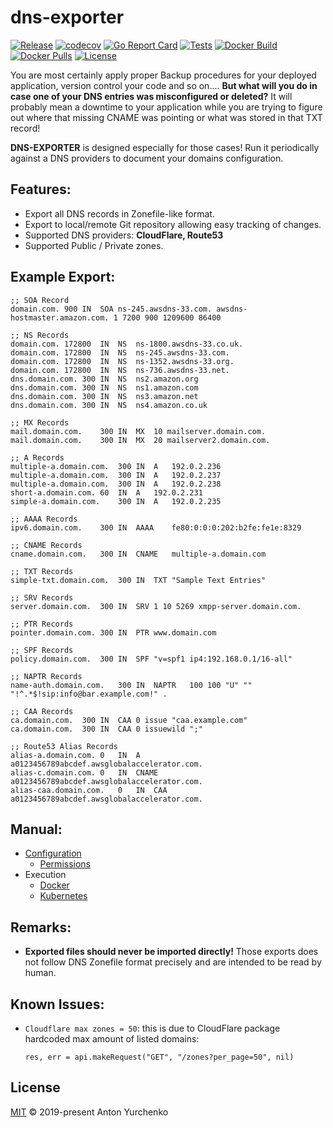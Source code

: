 # dns-exporter
[![Release](https://img.shields.io/github/v/release/anton-yurchenko/dns-exporter)](https://github.com/anton-yurchenko/dns-exporter/releases/latest)
[![codecov](https://codecov.io/gh/anton-yurchenko/dns-exporter/branch/master/graph/badge.svg)](https://codecov.io/gh/anton-yurchenko/dns-exporter)
[![Go Report Card](https://goreportcard.com/badge/github.com/anton-yurchenko/dns-exporter)](https://goreportcard.com/report/github.com/anton-yurchenko/dns-exporter)
[![Tests](https://github.com/anton-yurchenko/dns-exporter/workflows/push/badge.svg)](https://github.com/anton-yurchenko/dns-exporter/actions)
[![Docker Build](https://img.shields.io/docker/cloud/build/antonyurchenko/dns-exporter)](https://hub.docker.com/r/antonyurchenko/dns-exporter)
[![Docker Pulls](https://img.shields.io/docker/pulls/antonyurchenko/dns-exporter)](https://hub.docker.com/r/antonyurchenko/dns-exporter)
[![License](https://img.shields.io/github/license/anton-yurchenko/dns-exporter)](LICENSE.md)

You are most certainly apply proper Backup procedures for your deployed application, version control your code and so on.... **But what will you do in case one of your DNS entries was misconfigured or deleted?** It will probably mean a downtime to your application while you are trying to figure out where that missing CNAME was pointing or what was stored in that TXT record!  

**DNS-EXPORTER** is designed especially for those cases! Run it periodically against a DNS providers to document your domains configuration.

## Features:
- Export all DNS records in Zonefile-like format.  
- Export to local/remote Git repository allowing easy tracking of changes.  
- Supported DNS providers: **CloudFlare, Route53**
- Supported Public / Private zones.  

## Example Export:
```
;; SOA Record
domain.com.	900	IN	SOA	ns-245.awsdns-33.com. awsdns-hostmaster.amazon.com. 1 7200 900 1209600 86400

;; NS Records
domain.com.	172800	IN	NS	ns-1800.awsdns-33.co.uk.
domain.com.	172800	IN	NS	ns-245.awsdns-33.com.
domain.com.	172800	IN	NS	ns-1352.awsdns-33.org.
domain.com.	172800	IN	NS	ns-736.awsdns-33.net.
dns.domain.com.	300	IN	NS	ns2.amazon.org
dns.domain.com.	300	IN	NS	ns1.amazon.com
dns.domain.com.	300	IN	NS	ns3.amazon.net
dns.domain.com.	300	IN	NS	ns4.amazon.co.uk

;; MX Records
mail.domain.com.	300	IN	MX	10 mailserver.domain.com.
mail.domain.com.	300	IN	MX	20 mailserver2.domain.com.

;; A Records
multiple-a.domain.com.	300	IN	A	192.0.2.236
multiple-a.domain.com.	300	IN	A	192.0.2.237
multiple-a.domain.com.	300	IN	A	192.0.2.238
short-a.domain.com.	60	IN	A	192.0.2.231
simple-a.domain.com.	300	IN	A	192.0.2.235

;; AAAA Records
ipv6.domain.com.	300	IN	AAAA	fe80:0:0:0:202:b2fe:fe1e:8329

;; CNAME Records
cname.domain.com.	300	IN	CNAME	multiple-a.domain.com

;; TXT Records
simple-txt.domain.com.	300	IN	TXT	"Sample Text Entries"

;; SRV Records
server.domain.com.	300	IN	SRV	1 10 5269 xmpp-server.domain.com.

;; PTR Records
pointer.domain.com.	300	IN	PTR	www.domain.com

;; SPF Records
policy.domain.com.	300	IN	SPF	"v=spf1 ip4:192.168.0.1/16-all"

;; NAPTR Records
name-auth.domain.com.	300	IN	NAPTR	100 100 "U" "" "!^.*$!sip:info@bar.example.com!" .

;; CAA Records
ca.domain.com.	300	IN	CAA	0 issue "caa.example.com"
ca.domain.com.	300	IN	CAA	0 issuewild ";"

;; Route53 Alias Records
alias-a.domain.com.	0	IN	A	a0123456789abcdef.awsglobalaccelerator.com.
alias-c.domain.com.	0	IN	CNAME	a0123456789abcdef.awsglobalaccelerator.com.
alias-caa.domain.com.	0	IN	CAA	a0123456789abcdef.awsglobalaccelerator.com.

```

## Manual:
- [Configuration](docs/configuration.md)
  - [Permissions](docs/permissions.md)
- Execution
  - [Docker](docs/docker.md)
  - [Kubernetes](docs/kubernetes.md)

## Remarks:
- **Exported files should never be imported directly!** Those exports does not follow DNS Zonefile format precisely and are intended to be read by human.  

## Known Issues:
- `Cloudflare max zones = 50`: this is due to CloudFlare package hardcoded max amount of listed domains:
    ```golang 
    res, err = api.makeRequest("GET", "/zones?per_page=50", nil)
    ```

## License
[MIT](LICENSE.md) © 2019-present Anton Yurchenko